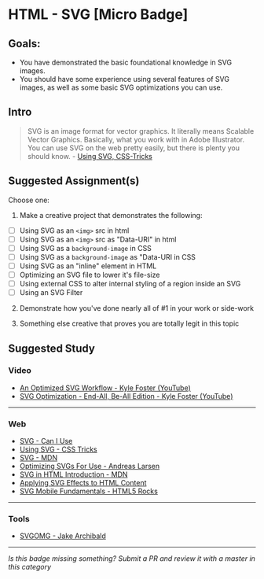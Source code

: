 HTML - SVG [Micro Badge]
=================================================


Goals:
------

- You have demonstrated the basic foundational knowledge in SVG images.
- You should have some experience using several features of SVG images, as well as some basic SVG optimizations you can use.


Intro
-----

> SVG is an image format for vector graphics. It literally means Scalable Vector Graphics. Basically, what you work with in Adobe Illustrator. You can use SVG on the web pretty easily, but there is plenty you should know. - [Using SVG, CSS-Tricks](https://css-tricks.com/using-svg/)



Suggested Assignment(s)
-----------------------

Choose one:

1) Make a creative project that demonstrates the following:
- [ ] Using SVG as an `<img>` src in html
- [ ] Using SVG as an `<img>` src as "Data-URI" in html
- [ ] Using SVG as a `background-image` in CSS
- [ ] Using SVG as a `background-image` as "Data-URI in CSS
- [ ] Using SVG as an "inline" element in HTML
- [ ] Optimizing an SVG file to lower it's file-size
- [ ] Using external CSS to alter internal styling of a region inside an SVG
- [ ] Using an SVG Filter
 
2) Demonstrate how you've done nearly all of #1 in your work or side-work

3) Something else creative that proves you are totally legit in this topic


Suggested Study
---------------

### Video

- [An Optimized SVG Workflow - Kyle Foster (YouTube)](https://www.youtube.com/watch?v=iVzW3XuOm7E&feature=youtu.be)
- [SVG Optimization - End-All, Be-All Edition - Kyle Foster (YouTube)](https://www.youtube.com/watch?v=1AdX8odLC8M&feature=youtu.be)


-----


### Web

- [SVG - Can I Use](http://caniuse.com/#feat=svg)
- [Using SVG - CSS Tricks](https://css-tricks.com/using-svg/)
- [SVG - MDN](https://developer.mozilla.org/en-US/docs/Web/SVG)
- [Optimizing SVGs For Use - Andreas Larsen](https://medium.com/larsenwork-andreas-larsen/optimising-svgs-for-web-use-part-1-67e8f2d4035#.xsrvipkex)
- [SVG in HTML Introduction - MDN](https://developer.mozilla.org/en-US/docs/SVG_In_HTML_Introduction)
- [Applying SVG Effects to HTML Content](https://developer.mozilla.org/en-US/docs/Web/SVG/Applying_SVG_effects_to_HTML_content)
- [SVG Mobile Fundamentals - HTML5 Rocks](http://www.html5rocks.com/en/tutorials/svg/mobile_fundamentals/)


-----


### Tools
- [SVGOMG - Jake Archibald](https://jakearchibald.github.io/svgomg/)



-----

*Is this badge missing something? Submit a PR and review it with a master in this category*
